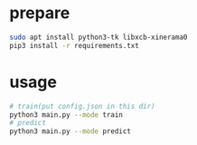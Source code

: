 # prepare
``` bash
sudo apt install python3-tk libxcb-xinerama0
pip3 install -r requirements.txt
```
# usage
``` bash
# train(put config.json in this dir)
python3 main.py --mode train
# predict
python3 main.py --mode predict
```